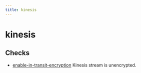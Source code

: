```yaml
---
title: kinesis
---
```


# kinesis

## Checks


- [enable-in-transit-encryption](enable-in-transit-encryption) Kinesis stream is unencrypted.



